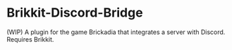 # Brikkit-Discord-Bridge
 (WIP) A plugin for the game Brickadia that integrates a server with Discord. Requires Brikkit.
